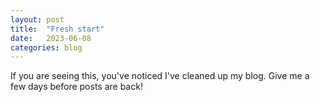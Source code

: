 ```yaml
---
layout: post
title:  "Fresh start"
date:   2023-06-08
categories: blog
---
```


If you are seeing this, you've noticed I've cleaned up my blog. Give me a few days before posts are back!
